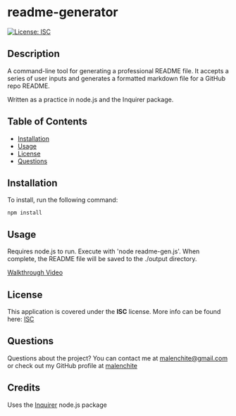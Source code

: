 # readme-generator  
[![License: ISC](https://img.shields.io/badge/License-ISC-blue.svg)](https://opensource.org/licenses/ISC)
## Description
A command-line tool for generating a professional README file. It accepts a series of user inputs and generates a formatted markdown file for a GitHub repo README.

Written as a practice in node.js and the Inquirer package.

## Table of Contents
* [Installation](#Installation)
* [Usage](#Usage)
* [License](#License)
* [Questions](#Questions)

## Installation
To install, run the following command:  
```
npm install
```

## Usage
Requires node.js to run. Execute with 'node readme-gen.js'. When complete, the README file will be saved to the ./output directory.

[Walkthrough Video](#)

## License  
This application is covered under the **ISC** license. More info can be found here: [ISC](https://opensource.org/licenses/ISC)

## Questions
Questions about the project? You can contact me at malenchite@gmail.com or check out my GitHub profile at [malenchite](https://github.com/malenchite)

## Credits
Uses the [Inquirer](https://www.npmjs.com/package/inquirer) node.js package
